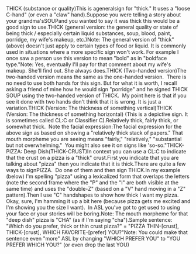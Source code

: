 THICK (substance or quality)This is ageneralsign for "thick." It uses a "loose C-hand" 
	(or even a "claw" hand).Suppose you were telling a story about your grandma'sSOUPand you wanted to say it was thick this would be a good sign to use.THICK (general version: the general quality or state of being thick / 
	especially certain liquid substances, soup, blood, paint, porridge, my 
	wife's makeup, etc.)Note: The general version of "thick" (above) doesn't just apply to 
	certain types of food or 
	liquid. It is commonly used in situations where a more specific sign won't 
	work. For example I once saw a person use this version to mean "bold" 
	as in "boldface type."Note: Yes, eventually I'll pay for that comment about my wife's makeup. 
	She'll find out. She always does.THICK (Two-handed version)The two-handed version means the same as the one-handed version.  There 
	is no need to use both hands for this sign. But for what it is worth, I 
	recall asking a friend of mine how he would sign "porridge" and he signed 
	THICK SOUP using the two-handed version of THICK.  My point here is 
	that if you see it done with two hands don't think that it is wrong. It is 
	just a variation.THICK (Version: The thickness of something vertical)THICK (Version: The thickness of something horizontal) (This is a depictive 
	sign. It is sometimes called CL:C or Classifier C).Relatively thick, fairly thick, or somewhat thick.  Note the facial 
	expression:The facial expression for the above sign as based on showing a "relatively 
	thick stack of papers." That mouth morpheme you are seeing means "fairly," 
	"relatively," "substantial but not overwhelming."  You might also see 
	it on signs like 'so-so."THICK-PIZZA: Deep Dish(THICK-CRUST)In context you can use a CL:C to indicate that the crust on a pizza is a 
	"thick" crust.First you indicate that you are talking about "pizza" then you indicate that 
	it is thick.There are quite a few ways to signPIZZA.  
	Do one of them and then sign THICK.In my example (below) I'm spelling "pizza" using a lexicalized form that 
	overlaps the letters (note the second frame where the "P" and the "I" are 
	both visible at the same time) and uses the "double-Z" (based on a "V" hand 
	moving in a "Z" pattern).Then I use "C" handshapes to show how thick I want my pizza.  Okay, 
	sure, I'm hamming it up a bit here (because pizza gets me excited and I'm 
	showing you the size I want).  In ASL you've got to get used to using 
	your face or your stories will be boring.Note: The mouth morpheme for that "deep dish" pizza is "CHA" (as if I'm 
	saying "cha").Sample sentence:  "Which do you prefer, thick or thin crust pizza?" 
	= "PIZZA THIN-[crust], THICK-[crust], WHICH FAVORITE-[prefer] YOU?"Note: You could make that sentence even "more" ASL by changing "WHICH PREFER 
	YOU" to "YOU PREFER WHICH YOU?" (or even drop the last YOU)